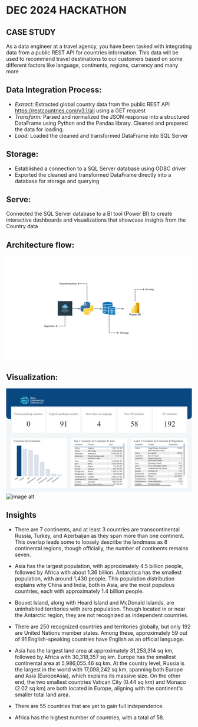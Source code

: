 # DEC 2024 HACKATHON
## CASE STUDY
As a data engineer at a travel agency, you have been tasked with integrating data from a public REST API for countries information. This data will be used to recommend travel destinations to our customers based on some different factors like language, continents, regions, currency and many more

## Data Integration Process:

- *Extract:* Extracted global country data from the public REST API https://restcountries.com/v3.1/all using a GET request
- *Transform:* Parsed and normalized the JSON response into a structured DataFrame using Python and the Pandas library. Cleaned and prepared the data for loading.
- *Load:* Loaded the cleaned and transformed DataFrame into SQL Server
  
## Storage:
- Established a connection to a SQL Server database using ODBC driver
- Exported the cleaned and transformed DataFrame directly into a database for storage and querying

## Serve:
Connected the SQL Server database to a BI tool (Power BI) to create interactive dashboards and visualizations that showcase insights from the Country data

## Architecture flow:
![image alt](https://github.com/Adedola52/DEC-2024-HACKATHON/blob/706e9c224fd3513d299296b2dc3633fe2d033aea/Architecture_flow.jpg)

## Visualization:
![image alt](https://github.com/Adedola52/DEC-2024-HACKATHON/blob/902a242dae44a067c5d647bf6bae454e35fb81b8/Visualization/Dashboard.png)
![image alt]()

## Insights
- There are 7 continents, and at least 3 countries are transcontinental Russia, Turkey, and Azerbaijan as they span more than one continent. This overlap leads some to loosely describe the landmass as 8 continental regions,
  though officially, the number of continents remains seven.

- Asia has the largest population, with approximately 4.5 billion people, followed by Africa with about 1.36 billion. Antarctica has the smallest population, with around 1,430 people.
This population distribution explains why China and India, both in Asia, are the most populous countries, each with approximately 1.4 billion people.

- Bouvet Island, along with Heard Island and McDonald Islands, are uninhabited territories with zero population. Though located in or near the Antarctic region, they are not recognized as independent countries.

- There are 250 recognized countries and territories globally, but only 192 are United Nations member states.  Among these, approximately 59 out of 91 English-speaking countries have English as an official language.
- Asia has the largest land area at approximately 31,253,314 sq km, followed by Africa with 30,318,357 sq km. Europe has the smallest continental area at 5,986,055.46 sq km.
At the country level, Russia is the largest in the world with 17,098,242 sq km, spanning both Europe and Asia (EuropeAsia), which explains its massive size. On the other end, the two smallest countries
Vatican City (0.44 sq km) and Monaco (2.02 sq km) are both located in Europe, aligning with the continent's smaller total land area.

- There are 55 countries that are yet to gain full independence.

- Africa has the highest number of countries, with a total of 58.



